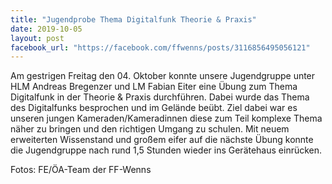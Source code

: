 ```yaml
---
title: "Jugendprobe Thema Digitalfunk Theorie & Praxis"
date: 2019-10-05
layout: post
facebook_url: "https://facebook.com/ffwenns/posts/3116856495056121"
---
```


Am gestrigen Freitag den 04. Oktober konnte unsere Jugendgruppe unter HLM Andreas Bregenzer und LM Fabian Eiter eine Übung zum Thema Digitalfunk in der Theorie & Praxis durchführen.
Dabei wurde das Thema des Digitalfunks besprochen und im Gelände beübt. Ziel dabei war es unseren jungen Kameraden/Kameradinnen diese zum Teil komplexe Thema näher zu bringen und den richtigen Umgang zu schulen.
Mit neuem erweiterten Wissenstand und großem eifer auf die nächste Übung konnte die Jugendgruppe nach rund 1,5 Stunden wieder ins Gerätehaus einrücken. 

Fotos: FE/ÖA-Team der FF-Wenns